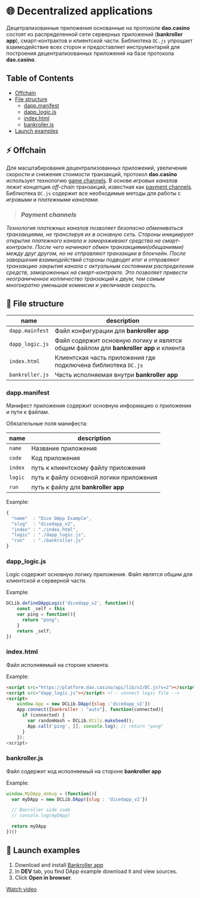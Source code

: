 

# 🌐 Decentralized applications

Децетрализованные приложения основанные на протоколе **dao.casino** состоят из распределенной сети серверных приложений (**bankroller app**), смарт-контрактов и клиентской части. Библиотека `DC.js` упрощает взаимодействие всех сторон и предоставляет инструментарий для построения децентрализованных приложений на базе протокола **dao.casino**.

## Table of Contents

- [Offchain](#-offchain)
- [File structure](#-file-structure)
  - [dapp.manifest](#dappmanifest)
  - [dapp_logic.js](#dapp_logicjs)
  - [index.html](#indexhtml)
  - [bankroller.js](#bankrollerjs)
- [Launch examples](#-launch-examples)

## ⚡️ Offchain

Для масштабирования децентрализованных приложений, увеличения скорости и снижения стоимости транзакций, протокол **dao.casino** использует технологию [game channels](https://medium.com/@dao.casino/dao-casino-charges-up-dice-game-with-gc-technology-46f6a4bb5df9). В основе *игровых каналов* лежит концепция *off-chain* транзакций, известная как [payment channels](https://en.bitcoin.it/wiki/Payment_channels). Библиотека `DC.js` содержит все необходимые методы для работы с *игровыми* и *платежными каналами*.
> ### *Payment channels*

 *Технология платежных каналов позволяет безопасно обмениваться транзакциями, не транслируя их в основную сеть. Стороны инициируют открытие платежного канала и замораживают средства на смарт-контракте. После чего начинают обмен транзакциями(обещаниями) между друг другом, но не отправляют транзакции в блокчейн. После завершения взаимодействий стороны подводят итог и отправляют транзакцию закрытия канала с актуальным состоянием распределения средств, замороженных на смарт-контракте. Это позволяет привести неограниченное колличество транзакций к двум, тем самым многократно уменьшая комиисии и увеличивая скорость.*

## 📁 File structure

|name|description|
|---|---|
|`dapp.mainfest`|Файл конфигурации для **bankroller app**|
|`dapp_logic.js`|Файл содержит основную логику и являтся общим файлом для **bankroller app** и клиента|
|`index.html`|Клиентская часть приложения где подключена библиотека `DC.js`|
|`bankroller.js`|Часть исполняемая внутри **bankroller app**|

### dapp.manifest

Манифест приложения содержит основную информацию о приложении и пути к файлам.

Обязательные поля манифеста:

|name|description|
|---|---|
|`name`|Название приложения|
|`code`|Код приложения|
|`index`|путь к клиентскому файлу приложения|
|`logic`|путь к файлу основной логики приложения|
|`run`|путь к файлу для **bankroller app**|

Example:

```js
{
  "name"  : "Dice DApp Example",
  "slug"  : "dicedapp_v2",
  "index" : "./index.html",
  "logic" : "./dapp_logic.js",
  "run"   : "./bankroller.js"
}
```

### dapp_logic.js

Logic содержит основную логику приложения. Файл являтся общим для клиентской и серверной части.

Example:

```js
DCLib.defineDAppLogic('dicedapp_v2', function(){
    const _self = this
    var ping = function(){
      return "pong";
    }
    return _self;
})
````

### index.html

Файл исполняемый на стороне клиента.

Example:

```html
<script src="https://platform.dao.casino/api/lib/v2/DC.js?v=2"></script> <!-- connect library DC.js -->
<script src="dapp_logic.js"></script> <!-- connect logic file -->
<script>
    window.App = new DCLib.DApp({slug :'dicedapp_v2'})
    App.connect({bankroller : "auto"}, function(connected){
      if (connected) {
        var randomHash = DCLib.Utils.makeSeed();
        App.call('ping', [], console.log); // return "pong"
      }
    });
<script>
```

### bankroller.js

Файл содержит код исполняемый на стороне **bankroller app**

Example:

```js
window.MyDApp_debug = (function(){
  var myDApp = new DCLib.DApp({slug : 'dicedapp_v2'})

  // Banroller side code
  // console.log(myDApp)

  return myDApp
})()
```

## 🔌 Launch examples

1. Download and install [Bankroller app](https://github.com/DaoCasino/BankRollerApp/releases)
2. In **DEV** tab, you find DApp example download it and view sources.
3. Click **Open in browser**.

[Watch video](https://www.youtube.com/watch?v=vD2kI_4IEFA)
